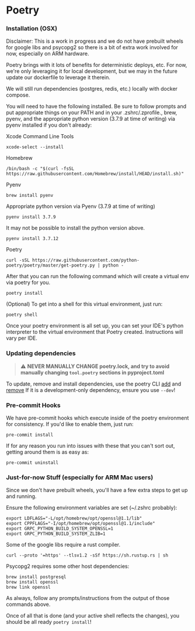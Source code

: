 # Poetry

### Installation (OSX)
Disclaimer: This is a work in progress and we do not have prebuilt wheels for google libs and psycopg2 so there is a bit of extra work involved for now, especially on ARM hardware.

Poetry brings with it lots of benefits for deterministic deploys, etc. For now, we're only leveraging it for local development, but we may in the future update our dockerfile to leverage it therein.

We will still run dependencies (postgres, redis, etc.) locally with docker compose.

You will need to have the following installed. Be sure to follow prompts and put appropriate things on your PATH and in your .zshrc/.zprofile., brew, pyenv, and the appropriate python version (3.7.9 at time of writing) via pyenv installed if you don't already:

Xcode Command Line Tools
```
xcode-select --install
```

Homebrew
```
/bin/bash -c "$(curl -fsSL https://raw.githubusercontent.com/Homebrew/install/HEAD/install.sh)"
```

Pyenv
```
brew install pyenv
```

Appropriate python version via Pyenv (3.7.9 at time of writing)
```
pyenv install 3.7.9
```

It may not be possible to install the python version above.
```
pyenv install 3.7.12
```

Poetry
```
curl -sSL https://raw.githubusercontent.com/python-poetry/poetry/master/get-poetry.py | python -
```

After that you can run the following command which will create a virtual env via poetry for you.
```
poetry install
```

(Optional) To get into a shell for this virtual environment, just run:
```
poetry shell
```

Once your poetry environment is all set up, you can set your IDE's python interpreter to the virtual environment that Poetry created.
Instructions will vary per IDE.

### Updating dependencies
> :warning: **NEVER MANUALLY CHANGE poetry.lock, and try to avoid manually changing `tool.poetry` sections in pyproject.toml**

To update, remove and install dependencies, use the poetry CLI [add](https://python-poetry.org/docs/cli/#add) and [remove](https://python-poetry.org/docs/cli/#remove)
If it is a development-only dependency, ensure you use `--dev`!


### Pre-commit Hooks
We have pre-commit hooks which execute inside of the poetry environment for consistency. If you'd like to enable them, just run:
```
pre-commit install
```

If for any reason you run into issues with these that you can't sort out, getting around them is as easy as:
```
pre-commit uninstall
```

### Just-for-now Stuff (especially for ARM Mac users)

Since we don't have prebuilt wheels, you'll have a few extra steps to get up and running.

Ensure the following environment variables are set (~/.zshrc probably):
```
export LDFLAGS="-L/opt/homebrew/opt/openssl@1.1/lib"
export CPPFLAGS="-I/opt/homebrew/opt/openssl@1.1/include"
export GRPC_PYTHON_BUILD_SYSTEM_OPENSSL=1
export GRPC_PYTHON_BUILD_SYSTEM_ZLIB=1
```

Some of the google libs require a rust compiler.
```
curl --proto '=https' --tlsv1.2 -sSf https://sh.rustup.rs | sh
```

Psycopg2 requires some other host dependencies:
```
brew install postgresql
brew install openssl
brew link openssl
```

As always, follow any prompts/instructions from the output of those commands above.

Once of all that is done (and your active shell reflects the changes), you should be all ready `poetry install`!
